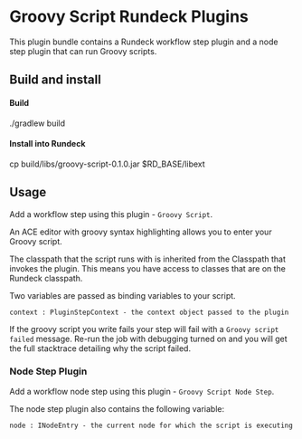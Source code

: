 # Groovy Script Rundeck Plugins

This plugin bundle contains a Rundeck workflow step plugin and a node step plugin that can run Groovy scripts.

## Build and install

#### Build

./gradlew build

#### Install into Rundeck

cp build/libs/groovy-script-0.1.0.jar $RD_BASE/libext

## Usage

Add a workflow step using this plugin - `Groovy Script`.

An ACE editor with groovy syntax highlighting allows you to enter your Groovy script.

The classpath that the script runs with is inherited from the Classpath that invokes the plugin.
This means you have access to classes that are on the Rundeck classpath.

Two variables are passed as binding variables to your script.

```
context : PluginStepContext - the context object passed to the plugin
```

If the groovy script you write fails your step will fail
with a `Groovy script failed` message. Re-run the job with debugging turned
on and you will get the full stacktrace detailing why the script failed.

### Node Step Plugin

Add a workflow node step using this plugin - `Groovy Script Node Step`.

The node step plugin also contains the following variable:

```node : INodeEntry - the current node for which the script is executing```